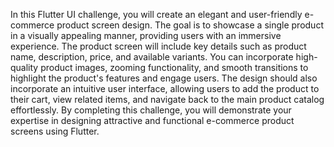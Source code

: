 In this Flutter UI challenge, you will create an elegant and user-friendly e-commerce product screen design. The goal is to showcase a single product in a visually appealing manner, providing users with an immersive experience. The product screen will include key details such as product name, description, price, and available variants. You can incorporate high-quality product images, zooming functionality, and smooth transitions to highlight the product's features and engage users. The design should also incorporate an intuitive user interface, allowing users to add the product to their cart, view related items, and navigate back to the main product catalog effortlessly. By completing this challenge, you will demonstrate your expertise in designing attractive and functional e-commerce product screens using Flutter.
